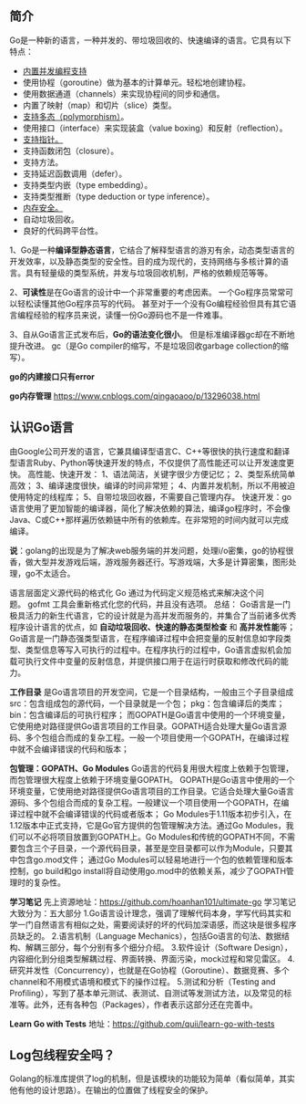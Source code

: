 ## 简介 ##

Go是一种新的语言，一种并发的、带垃圾回收的、快速编译的语言。它具有以下特点：
- [内置并发编程支持](https://www.jianshu.com/p/63dbec263d2a)
- 使用协程（goroutine）做为基本的计算单元。轻松地创建协程。
- 使用数据通道（channels）来实现协程间的同步和通信。
- 内置了映射（map）和切片（slice）类型。
- [支持多态（polymorphism）](https://blog.csdn.net/jw915086731/article/details/86751334)。
- 使用接口（interface）来实现装盒（value boxing）和反射（reflection）。
- [支持指针。](http://c.biancheng.net/view/21.html)
- 支持函数闭包（closure）。
- 支持方法。
- 支持延迟函数调用（defer）。
- 支持类型内嵌（type embedding）。
- 支持类型推断（type deduction or type inference）。
- [内存安全。](https://blog.csdn.net/wenrennaoda/article/details/95935355)
- 自动垃圾回收。
- 良好的代码跨平台性。

1、Go是一种**编译型静态语言**，它结合了解释型语言的游刃有余，动态类型语言的开发效率，以及静态类型的安全性。目的成为现代的，支持网络与多核计算的语言。具有轻量级的类型系统，并发与垃圾回收机制，严格的依赖规范等等。

2、**可读性**是在Go语言的设计中一个非常重要的考虑因素。 一个Go程序员常常可以轻松读懂其他Go程序员写的代码。 甚至对于一个没有Go编程经验但具有其它语言编程经验的程序员来说，读懂一份Go源码也不是一件难事。

3、自从Go语言正式发布后，**Go的语法变化很小**。 但是标准编译器gc却在不断地提升改进。 gc（是Go compiler的缩写，不是垃圾回收garbage collection的缩写）。 


**go的内建接口只有error**

**go内存管理**
https://www.cnblogs.com/qingaoaoo/p/13296038.html

## 认识Go语言
由Google公司开发的语言，它兼具编译型语言C、C++等很快的执行速度和翻译型语言Ruby、Python等快速开发的特点，不仅提供了高性能还可以让开发速度更快。
高性能、快速开发：
1、语法简洁，关键字很少方便记忆；
2、类型系统简单高效；
3、编译速度很快，编译的时间非常短；
4、内置并发机制，所以不用被迫使用特定的线程库；
5、自带垃圾回收器，不需要自己管理内存。
快速开发：go语言使用了更加智能的编译器，简化了解决依赖的算法，编译go程序时，不会像Java、C或C++那样遍历依赖链中所有的依赖库。在非常短的时间内就可以完成编译。


**说**：golang的出现是为了解决web服务端的并发问题，处理i/o密集，go的协程很香，做大型并发游戏后端，游戏服务器还行。写游戏端，大多是计算密集，图形处理，go不太适合。

语言层面定义源代码的格式化
Go 通过为代码定义规范格式来解决这个问题。 gofmt 工具会重新格式化您的代码，并且没有选项。
总结：
Go语言是一门极具活力的新生代语言，它的设计就是为高并发而服务的，并集合了当前诸多优秀程序设计语言的优点，如 **自动垃圾回收、快速的静态类型检查** 和 **高并发性能**等；
Go语言是一门静态强类型语言，在程序编译过程中会把变量的反射信息如字段类型、类型信息等写入可执行的过程中。在程序执行的过程中，Go语言虚拟机会加载可执行文件中变量的反射信息，并提供接口用于在运行时获取和修改代码的能力。

**工作目录**
是Go语言项目的开发空间，它是一个目录结构，一般由三个子目录组成
src：包含组成包的源代码，一个目录就是一个包；
pkg：包含编译后的类库；
bin：包含编译后的可执行程序；
而GOPATH是Go语言中使用的一个环境变量，它使用绝对路径提供Go语言项目的工作目录。GOPATH适合处理大量Go语言源码、多个包组合而成的复杂工程。一般一个项目使用一个GOPATH，在编译过程中就不会编译错误的代码和版本；



**包管理：GOPATH、Go Modules**
Go语言的代码复用很大程度上依赖于包管理，而包管理很大程度上依赖于环境变量GOPATH。
GOPATH是Go语言中使用的一个环境变量，它使用绝对路径提供Go语言项目的工作目录。它适合处理大量Go语言源码、多个包组合而成的复杂工程。一般建议一个项目使用一个GOPATH，在编译过程中就不会编译错误的代码或者版本；
Go Modules于1.11版本初步引入，在1.12版本中正式支持，它是Go官方提供的包管理解决方法。通过Go Modules，我们可以不必将项目放置到GOPATH上。Go Modules和传统的GOPATH不同，不需要包含三个子目录，一个源代码目录，甚至是空目录都可以作为Module，只要其中包含go.mod文件；
通过Go Modules可以轻易地进行一个包的依赖管理和版本控制，go build和go install将自动使用go.mod中的依赖关系，减少了GOPATH管理时的复杂性。


**学习笔记**
先上资源地址：https://github.com/hoanhan101/ultimate-go
学习笔记大致分为：五大部分
1.Go语言设计理念，强调了理解代码本身，学写代码其实和学一门自然语言有相似之处，需要阅读好的坏的代码加深语感，而这块是很多程序员缺乏的。
2.语言机制（Language Mechanics），包括Go语言的句法、数据结构、解耦三部分，每个分别有多个细分介绍。
3.软件设计（Software Design），内容细化到分组类型解耦过程、界面转换、界面污染，mock过程和常见雷区。
4.研究并发性（Concurrency），也就是在Go协程（Goroutine）、数据竞赛、多个channel和不用模式语境和模式下的操作过程。
5.测试和分析（Testing and Profiling），写到了基本单元测试、表测试、自测试等发测试方法，以及常见的标准等。此外，还有各种包（Packages），作者表示这部分还在完善中。

**Learn Go with Tests**
地址：https://github.com/quii/learn-go-with-tests



## Log包线程安全吗？
Golang的标准库提供了log的机制，但是该模块的功能较为简单（看似简单，其实他有他的设计思路）。在输出的位置做了线程安全的保护。